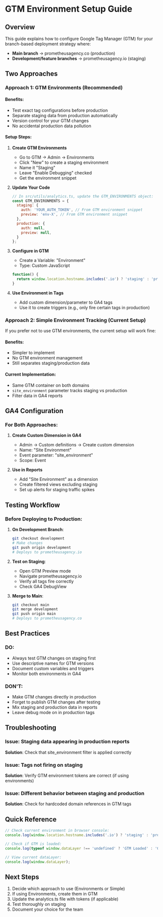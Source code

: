 # GTM Environment Setup Guide

## Overview
This guide explains how to configure Google Tag Manager (GTM) for your branch-based deployment strategy where:
- **Main branch** → prometheusagency.co (production)
- **Development/feature branches** → prometheusagency.io (staging)

## Two Approaches

### Approach 1: GTM Environments (Recommended)

#### Benefits:
- Test exact tag configurations before production
- Separate staging data from production automatically
- Version control for your GTM changes
- No accidental production data pollution

#### Setup Steps:

1. **Create GTM Environments**
   - Go to GTM → Admin → Environments
   - Click "New" to create a staging environment
   - Name it "Staging" 
   - Leave "Enable Debugging" checked
   - Get the environment snippet

2. **Update Your Code**
   ```javascript
   // In src/utils/analytics.ts, update the GTM_ENVIRONMENTS object:
   const GTM_ENVIRONMENTS = {
     staging: {
       auth: 'YOUR_AUTH_TOKEN', // From GTM environment snippet
       preview: 'env-X', // From GTM environment snippet
     },
     production: {
       auth: null,
       preview: null,
     }
   };
   ```

3. **Configure in GTM**
   - Create a Variable: "Environment"
   - Type: Custom JavaScript
   ```javascript
   function() {
     return window.location.hostname.includes('.io') ? 'staging' : 'production';
   }
   ```

4. **Use Environment in Tags**
   - Add custom dimension/parameter to GA4 tags
   - Use it to create triggers (e.g., only fire certain tags in production)

### Approach 2: Simple Environment Tracking (Current Setup)

If you prefer not to use GTM environments, the current setup will work fine:

#### Benefits:
- Simpler to implement
- No GTM environment management
- Still separates staging/production data

#### Current Implementation:
- Same GTM container on both domains
- `site_environment` parameter tracks staging vs production
- Filter data in GA4 reports

## GA4 Configuration

### For Both Approaches:

1. **Create Custom Dimension in GA4**
   - Admin → Custom definitions → Create custom dimension
   - Name: "Site Environment"
   - Event parameter: "site_environment"
   - Scope: Event

2. **Use in Reports**
   - Add "Site Environment" as a dimension
   - Create filtered views excluding staging
   - Set up alerts for staging traffic spikes

## Testing Workflow

### Before Deploying to Production:

1. **On Development Branch**:
   ```bash
   git checkout development
   # Make changes
   git push origin development
   # Deploys to prometheusagency.io
   ```

2. **Test on Staging**:
   - Open GTM Preview mode
   - Navigate prometheusagency.io
   - Verify all tags fire correctly
   - Check GA4 DebugView

3. **Merge to Main**:
   ```bash
   git checkout main
   git merge development
   git push origin main
   # Deploys to prometheusagency.co
   ```

## Best Practices

### DO:
- Always test GTM changes on staging first
- Use descriptive names for GTM versions
- Document custom variables and triggers
- Monitor both environments in GA4

### DON'T:
- Make GTM changes directly in production
- Forget to publish GTM changes after testing
- Mix staging and production data in reports
- Leave debug mode on in production tags

## Troubleshooting

### Issue: Staging data appearing in production reports
**Solution**: Check that site_environment filter is applied correctly

### Issue: Tags not firing on staging
**Solution**: Verify GTM environment tokens are correct (if using environments)

### Issue: Different behavior between staging and production
**Solution**: Check for hardcoded domain references in GTM tags

## Quick Reference

```javascript
// Check current environment in browser console:
console.log(window.location.hostname.includes('.io') ? 'staging' : 'production');

// Check if GTM is loaded:
console.log(typeof window.dataLayer !== 'undefined' ? 'GTM Loaded' : 'GTM Not Loaded');

// View current dataLayer:
console.log(window.dataLayer);
```

## Next Steps

1. Decide which approach to use (Environments or Simple)
2. If using Environments, create them in GTM
3. Update the analytics.ts file with tokens (if applicable)
4. Test thoroughly on staging
5. Document your choice for the team 